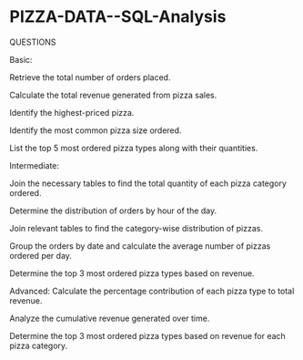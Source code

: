 # PIZZA-DATA--SQL-Analysis

QUESTIONS


Basic:

Retrieve the total number of orders placed. 

Calculate the total revenue generated from pizza sales.

Identify the highest-priced pizza.  

Identify the most common pizza size ordered. 

List the top 5 most ordered pizza types along with their quantities. 
 

Intermediate:

Join the necessary tables to find the total quantity of each pizza category ordered.

Determine the distribution of orders by hour of the day.

Join relevant tables to find the category-wise distribution of pizzas.

Group the orders by date and calculate the average number of pizzas ordered per day.

Determine the top 3 most ordered pizza types based on revenue.


Advanced:
Calculate the percentage contribution of each pizza type to total revenue.

Analyze the cumulative revenue generated over time.

Determine the top 3 most ordered pizza types based on revenue for each pizza category.
